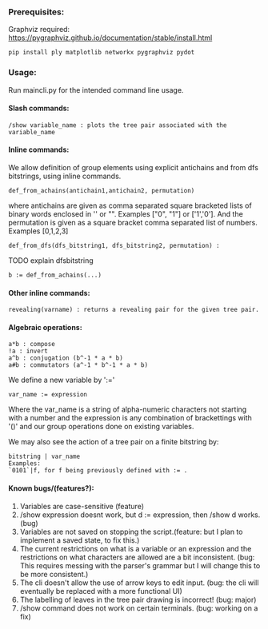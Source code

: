 ### Prerequisites:

Graphviz required:
https://pygraphviz.github.io/documentation/stable/install.html
```
pip install ply matplotlib networkx pygraphviz pydot
```
### Usage:
Run maincli.py for the intended command line usage.

#### Slash commands:
```
/show variable_name : plots the tree pair associated with the variable_name 
```
#### Inline commands: 

We allow definition of group elements using explicit antichains and from dfs bitstrings, using inline commands.

```
def_from_achains(antichain1,antichain2, permutation)
```
where antichains are given as comma separated square bracketed lists of binary words enclosed in '' or "". Examples ["0", "1"] or ['1','0']. And the permutation is given as a square bracket comma separated list of numbers. Examples [0,1,2,3]
```
def_from_dfs(dfs_bitstring1, dfs_bitstring2, permutation) : 
```
TODO explain dfsbitstring
```
b := def_from_achains(...)
```
#### Other inline commands:
```
revealing(varname) : returns a revealing pair for the given tree pair. 
```

#### Algebraic operations:
```
a*b : compose
!a : invert
a^b : conjugation (b^-1 * a * b)
a#b : commutators (a^-1 * b^-1 * a * b)
```

We define a new variable by ':='
```
var_name := expression
``` 

Where the var\_name is a string of alpha-numeric characters not starting with a number and the expression is any combination of brackettings with '()' and our group operations done on existing variables.

We may also see the action of a tree pair on a finite bitstring by:
```
bitstring | var_name 
Examples: 
`0101`|f, for f being previously defined with := .
```

#### Known bugs/(features?):
1. Variables are case-sensitive (feature)
2. /show expression doesnt work, but d := expression, then /show d works. (bug)
3. Variables are not saved on stopping the script.(feature: but I plan to implement a saved state, to fix this.)
4. The current restrictions on what is a variable or an expression and the restrictions on what characters are allowed are a bit inconsistent. (bug: This requires messing with the parser's grammar but I will change this to be more consistent.)
5. The cli doesn't allow the use of arrow keys to edit input. (bug: the cli will eventually be replaced with a more functional UI)
6. The labelling of leaves in the tree pair drawing is incorrect! (bug: major)
7. /show command does not work on certain terminals. (bug: working on a fix)

